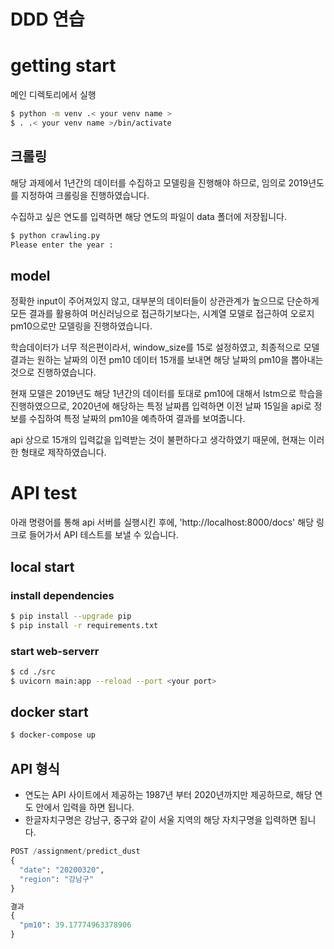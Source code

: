 # DDD 연습

# getting start
메인 디렉토리에서 실행
```bash
$ python -m venv .< your venv name >
$ . .< your venv name >/bin/activate
```

## 크롤링
해당 과제에서 1년간의 데이터를 수집하고 모델링을 진행해야 하므로, 임의로 2019년도를 지정하여 크롤링을 진행하였습니다.

수집하고 싶은 연도를 입력하면 해당 연도의 파일이 data 폴더에 저장됩니다.
```bash
$ python crawling.py
Please enter the year : 
```

## model
정확한 input이 주어져있지 않고, 대부분의 데이터들이 상관관계가 높으므로 단순하게 모든 결과를 활용하여 머신러닝으로 접근하기보다는, 시계열 모델로 접근하여 오로지 pm10으로만 모델링을 진행하였습니다.

학습데이터가 너무 적은편이라서, window_size를 15로 설정하였고, 최종적으로 모델 결과는 원하는 날짜의 이전 pm10 데이터 15개를 보내면 해당 날짜의 pm10을 뽑아내는 것으로 진행하였습니다.

현재 모델은 2019년도 해당 1년간의 데이터를 토대로 pm10에 대해서 lstm으로 학습을 진행하였으므로, 2020년에 해당하는 특정 날짜릅 입력하면 이전 날짜 15일을 api로 정보를 수집하여 특정 날짜의 pm10을 예측하여 결과를 보여줍니다.

api 상으로 15개의 입력값을 입력받는 것이 불편하다고 생각하였기 때문에, 현재는 이러한 형태로 제작하였습니다. 



# API test
아래 명령어를 통해 api 서버를 실행시킨 후에, 'http://localhost:8000/docs' 해당 링크로 들어가서 API 테스트를 보낼 수 있습니다.

## local start

### install dependencies
```bash
$ pip install --upgrade pip
$ pip install -r requirements.txt
```

### start web-serverr
```bash
$ cd ./src
$ uvicorn main:app --reload --port <your port>
```

## docker start

```bash
$ docker-compose up
```

## API 형식
- 연도는 API 사이트에서 제공하는 1987년 부터 2020년까지만 제공하므로, 해당 연도 안에서 입력을 하면 됩니다.
- 한글자치구명은 강남구, 중구와 같이 서울 지역의 해당 자치구명을 입력하면 됩니다.

```python
POST /assignment/predict_dust
{
  "date": "20200320",
  "region": "강남구"
}
```
```python
결과
{
  "pm10": 39.17774963378906
}
```


